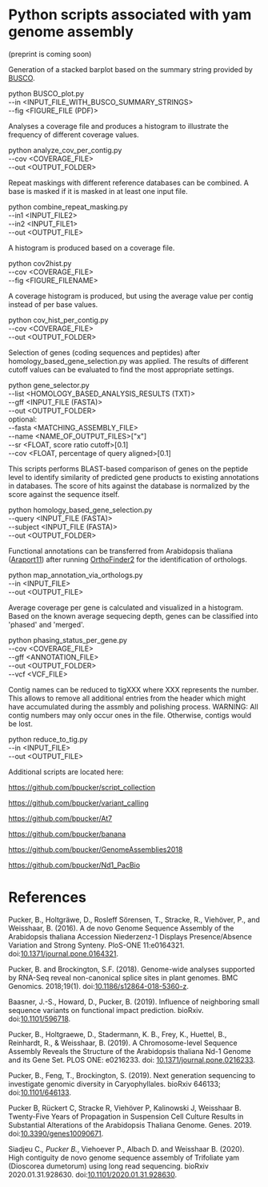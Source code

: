 # Python scripts associated with yam genome assembly

(preprint is coming soon)

Generation of a stacked barplot based on the summary string provided by [BUSCO](https://busco.ezlab.org/).

python BUSCO_plot.py \
--in <INPUT_FILE_WITH_BUSCO_SUMMARY_STRINGS> \
--fig <FIGURE_FILE (PDF)>


Analyses a coverage file and produces a histogram to illustrate the frequency of different coverage values.

python analyze_cov_per_contig.py \
--cov <COVERAGE_FILE> \
--out <OUTPUT_FOLDER>


Repeat maskings with different reference databases can be combined. A base is masked if it is masked in at least one input file.

python combine_repeat_masking.py \
--in1 <INPUT_FILE2> \
--in2 <INPUT_FILE1> \
--out <OUTPUT_FILE>


A histogram is produced based on a coverage file.

python cov2hist.py \
--cov <COVERAGE_FILE> \
--fig <FIGURE_FILENAME>


A coverage histogram is produced, but using the average value per contig instead of per base values.

python cov_hist_per_contig.py \
--cov <COVERAGE_FILE> \
--out <OUTPUT_FOLDER>


Selection of genes (coding sequences and peptides) after homology_based_gene_selection.py was applied. The results of different cutoff values can be evaluated to find the most appropriate settings.

python gene_selector.py \
--list <HOMOLOGY_BASED_ANALYSIS_RESULTS (TXT)> \
--gff <INPUT_FILE (FASTA)> \
--out <OUTPUT_FOLDER> \
optional: \
--fasta <MATCHING_ASSEMBLY_FILE> \
--name <NAME_OF_OUTPUT_FILES>["x"] \
--sr <FLOAT, score ratio cutoff>[0.1] \
--cov <FLOAT, percentage of query aligned>[0.1]


This scripts performs BLAST-based comparison of genes on the peptide level to identify similarity of predicted gene products to existing annotations in databases. The score of hits against the database is normalized by the score against the sequence itself.

python homology_based_gene_selection.py \
--query <INPUT_FILE (FASTA)> \
--subject <INPUT_FILE (FASTA)> \
--out <OUTPUT_FOLDER>


Functional annotations can be transferred from Arabidopsis thaliana ([Araport11](https://www.araport.org/)) after running [OrthoFinder2](https://github.com/davidemms/OrthoFinder) for the identification of orthologs.

python map_annotation_via_orthologs.py \
--in <INPUT_FILE> \
--out <OUTPUT_FILE>
      

Average coverage per gene is calculated and visualized in a histogram. Based on the known average sequecing depth, genes can be classified into 'phased' and 'merged'.

python phasing_status_per_gene.py \
--cov <COVERAGE_FILE> \
--gff <ANNOTATION_FILE> \
--out <OUTPUT_FOLDER> \
--vcf <VCF_FILE>


Contig names can be reduced to tigXXX where XXX represents the number. This allows to remove all additional entries from the header which might have accumulated during the assmbly and polishing process.
WARNING: All contig numbers may only occur ones in the file. Otherwise, contigs would be lost.

python reduce_to_tig.py \
--in <INPUT_FILE> \
--out <OUTPUT_FILE>



Additional scripts are located here:

https://github.com/bpucker/script_collection

https://github.com/bpucker/variant_calling

https://github.com/bpucker/At7

https://github.com/bpucker/banana

https://github.com/bpucker/GenomeAssemblies2018

https://github.com/bpucker/Nd1_PacBio



# References

Pucker, B., Holtgräwe, D., Rosleff Sörensen, T., Stracke, R., Viehöver, P., and Weisshaar, B. (2016). A de novo Genome Sequence Assembly of the Arabidopsis thaliana Accession Niederzenz-1 Displays Presence/Absence Variation and Strong Synteny. PloS-ONE 11:e0164321. doi:[10.1371/journal.pone.0164321](https://doi.org/10.1371/journal.pone.0164321).

Pucker, B. and Brockington, S.F. (2018). Genome-wide analyses supported by RNA-Seq reveal non-canonical splice sites in plant genomes. BMC Genomics. 2018;19(1). doi:[10.1186/s12864-018-5360-z](https://bmcgenomics.biomedcentral.com/articles/10.1186/s12864-018-5360-z).

Baasner, J.-S., Howard, D., Pucker, B. (2019). Influence of neighboring small sequence variants on functional impact prediction. bioRxiv. doi:[10.1101/596718](https://www.biorxiv.org/content/10.1101/596718v2.full).

Pucker, B., Holtgraewe, D., Stadermann, K. B., Frey, K., Huettel, B., Reinhardt, R., & Weisshaar, B. (2019). A Chromosome-level Sequence Assembly Reveals the Structure of the Arabidopsis thaliana Nd-1 Genome and its Gene Set. PLOS ONE: e0216233. doi: [10.1371/journal.pone.0216233](https://doi.org/10.1371/journal.pone.0216233).

Pucker, B., Feng, T., Brockington, S. (2019). Next generation sequencing to investigate genomic diversity in Caryophyllales. bioRxiv 646133; doi:[10.1101/646133](https://www.biorxiv.org/content/10.1101/646133v2.full).

Pucker B, Rückert C, Stracke R, Viehöver P, Kalinowski J, Weisshaar B. Twenty-Five Years of Propagation in Suspension Cell Culture Results in Substantial Alterations of the Arabidopsis Thaliana Genome. Genes. 2019. doi:[10.3390/genes10090671](https://www.mdpi.com/2073-4425/10/9/671/htm).

Siadjeu C.*, Pucker B.*, Viehoever P., Albach D. and Weisshaar B. (2020). High contiguity de novo genome sequence assembly of Trifoliate yam (Dioscorea dumetorum) using long read sequencing. bioRxiv 2020.01.31.928630. doi:[10.1101/2020.01.31.928630](https://doi.org/10.1101/2020.01.31.928630).
